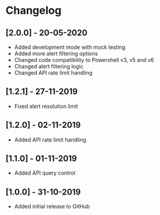 # Changelog

## [2.0.0] - 20-05-2020

- Added development mode with mock testing
- Added more alert filtering options
- Changed code compatibility to Powershell v3, v5 and v6
- Changed alert filtering logic
- Changed API rate limit handling

## [1.2.1] - 27-11-2019

- Fixed alert resolution limit

## [1.2.0] - 02-11-2019

- Added API rate limit handling

## [1.1.0] - 01-11-2019

- Added API query control

## [1.0.0] - 31-10-2019

- Added initial release to GitHub
